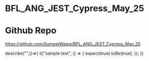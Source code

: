 # BFL_ANG_JEST_Cypress_May_25

# Github Repo

https://github.com/SumeetWajpe/BFL_ANG_JEST_Cypress_May_25

describe("",()=>{
    it("sample test", () => {
        expect(true).toBe(true);
    });
})